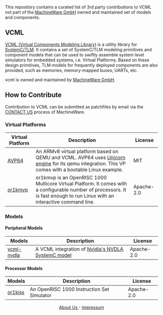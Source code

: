

This repository contains a curated list of 3rd party contributions to VCML not part of the [MachineWare GmbH](https://www.machineware.de/) owned and maintained set of models and components.

## VCML

[VCML (Virtual Components Modeling Library)](https://github.com/machineware-gmbh/vcml) is a utility library for [SystemC/TLM](https://systemc.org/). 
It contains a set of SystemC/TLM modeling primitives and component models that can be used to swiftly assemble system level simulators for embedded systems, i.e. Virtual Platforms. 
Based on these design primitives, TLM models for frequently deployed components are also provided, such as memories, memory-mapped buses, UARTs, etc.

vcml is owned and maintained by [MachineWare GmbH](https://www.machineware.de/).

## How to Contribute

Contribution to VCML can be submitted as patchfiles by email via the [CONTACT US](https://www.machineware.de/) process of MachineWare.


### Virtual Platforms 

| Virtual Platform | Description| License |
|-------------------|-|-|
| [AVP64](https://github.com/aut0/avp64) | An ARMv8 virtual platform based on QEMU and VCML. AVP64 uses [Unicorn engine](https://www.unicorn-engine.org/) for its qemu integration. This VP comes with a bootable Linux example. | MIT |
|[or1kmvp](https://github.com/janweinstock/or1kmvp) | or1kmvp is an OpenRISC 1000 Multicore Virtual Platform. It comes with a configurable number of processors. It is fast enough to run Linux with an interactive command line. | Apache-2.0 |

### Models

#### Peripheral Models

|Models| Description| License |
|-|-|-|
|[vcml-nvdla](https://github.com/aut0/vcml-nvdla)|A VCML integration of [Nvidia's NVDLA SystemC model](https://github.com/nvdla/vp)|Apache-2.0

#### Processor Models

|Models| Description| License |
|-|-|-|
|[or1kiss](https://github.com/janweinstock/or1kiss)|An OpenRISC 1000 Instruction Set Simulator|Apache-2.0

<p style="text-align: center;">
<a href="https://www.machineware.de/pages/about.html"> About Us </a>
-
<a href="https://www.machineware.de/pages/imprint.html"> Impressum </a>
</p>
